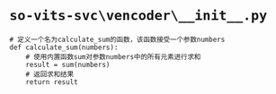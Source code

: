 # `so-vits-svc\vencoder\__init__.py`

```
# 定义一个名为calculate_sum的函数，该函数接受一个参数numbers
def calculate_sum(numbers):
    # 使用内置函数sum对参数numbers中的所有元素进行求和
    result = sum(numbers)
    # 返回求和结果
    return result
```